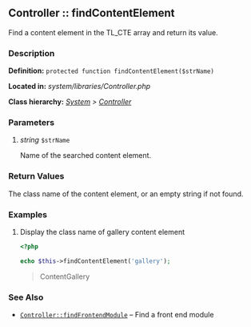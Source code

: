 
Controller :: findContentElement
-------------------------------------------

Find a content element in the TL_CTE array and return its value.


### Description ###

**Definition:** `protected function findContentElement($strName)`

**Located in:** *system/libraries/Controller.php*

**Class hierarchy:** *[System](../System.php) > [Controller](../Controller.php)*


### Parameters ###

1. *string* `$strName`

	Name of the searched content element.


### Return Values ###

The class name of the content element, or an empty string if not found.
	

### Examples ###

1. Display the class name of gallery content element

	```php
	<?php

	echo $this->findContentElement('gallery');
	```
	> ContentGallery


### See Also ###

- [`Controller::findFrontendModule`](findFrontendModule.md) – Find a front end module


